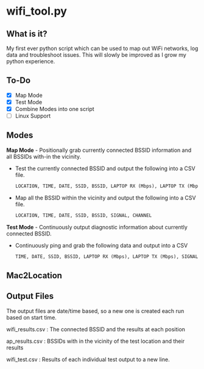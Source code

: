 # wifi_tool.py

## What is it?
My first ever python script which can be used to map out WiFi networks, log data and troubleshoot issues. This will slowly be improved as I grow my python experience.

## To-Do

- [x]  Map Mode
- [x]  Test Mode
- [x]  Combine Modes into one script
- [ ]  Linux Support

## Modes

**Map Mode** - Positionally grab currently connected BSSID information and all BSSIDs with-in the vicinity.

- Test the currently connected BSSID and output the following into a CSV file.

    ```python
    LOCATION, TIME, DATE, SSID, BSSID, LAPTOP RX (Mbps), LAPTOP TX (Mbps), SIGNAL, CHANNEL, LAPTOP MAC, PACKET LOSS, PING AVG
    ```

- Map all the BSSID within the vicinity and output the following into a CSV file.

    ```python
    LOCATION, TIME, DATE, SSID, BSSID, SIGNAL, CHANNEL
    ```

**Test Mode** - Continuously output diagnostic information about currently connected BSSID.

- Continuously ping and grab the following data and output into a CSV

    ```python
    TIME, DATE, SSID, BSSID, LAPTOP RX (Mbps), LAPTOP TX (Mbps), SIGNAL, CHANNEL, LOCAL MAC, PACKET LOSS, AVG PING
    ```

## Mac2Location

## **Output Files**

The output files are date/time based, so a new one is created each run based on start time.

wifi_results.csv : The connected BSSID and the results at each position

ap_results.csv : BSSIDs with in the vicinity of the test location and their results

wifi_test.csv : Results of each individual test output to a new line.
